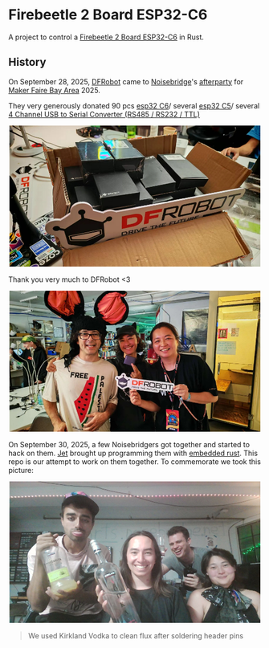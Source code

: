 # Firebeetle 2 Board ESP32-C6

A project to control a <a href="https://wiki.dfrobot.com/SKU_DFR1075_FireBeetle_2_Board_ESP32_C6">Firebeetle 2 Board ESP32-C6</a> in Rust.

## History 

On September 28, 2025, [DFRobot](https://www.dfrobot.com/?srsltid=AfmBOoqllNjgG_zJgZkg9oiuPBRGeVRlktwVre_8koLvTOnrOWP0Rfza) came to [Noisebridge](https://www.noisebridge.net/)'s [afterparty](https://luma.com/nbmrk6qb) for [Maker Faire Bay Area](https://bayarea.makerfaire.com/) 2025.

They very generously donated 90 pcs [esp32 C6](https://wiki.dfrobot.com/SKU_DFR1075_FireBeetle_2_Board_ESP32_C6)/ several [esp32 C5](https://wiki.dfrobot.com/SKU_DFR1222_Firebeetle_2_ESP32_C5_Development_Board)/ several [4 Channel USB to Serial Converter (RS485 / RS232 / TTL)](https://www.dfrobot.com/product-2879.html)

<p align="center">
  <img src="boards.jpg" alt="Firebeetle 2 Board ESP32-C6 Boards" width="500" />
</p>

Thank you very much to DFRobot <3

<p align="center">
  <img src="grouppic.jpg" alt="A group picture including a DFRobot representative who was very lovely" width="500" />
</p>

On September 30, 2025, a few Noisebridgers got together and started to hack on them. [Jet](https://jetpham.com) brought up programming them with [embedded rust](https://docs.rust-embedded.org/book/). This repo is our attempt to work on them together. To commemorate we took this picture:

<p align="center">
  <img src="icon.jpg" alt="A group picture of Noisebridgers holding alchohol" width="500" />
</p>

> We used Kirkland Vodka to clean flux after soldering header pins
